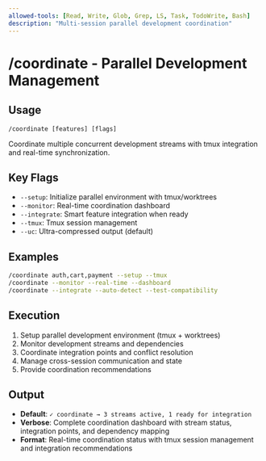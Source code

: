 ```yaml
---
allowed-tools: [Read, Write, Glob, Grep, LS, Task, TodoWrite, Bash]
description: "Multi-session parallel development coordination"
---
```


# /coordinate - Parallel Development Management

## Usage
```
/coordinate [features] [flags]
```

Coordinate multiple concurrent development streams with tmux integration and real-time synchronization.

## Key Flags
- `--setup`: Initialize parallel environment with tmux/worktrees
- `--monitor`: Real-time coordination dashboard
- `--integrate`: Smart feature integration when ready
- `--tmux`: Tmux session management
- `--uc`: Ultra-compressed output (default)

## Examples
```bash
/coordinate auth,cart,payment --setup --tmux
/coordinate --monitor --real-time --dashboard
/coordinate --integrate --auto-detect --test-compatibility
```

## Execution
1. Setup parallel development environment (tmux + worktrees)
2. Monitor development streams and dependencies
3. Coordinate integration points and conflict resolution
4. Manage cross-session communication and state
5. Provide coordination recommendations

## Output
- **Default**: `✓ coordinate → 3 streams active, 1 ready for integration`
- **Verbose**: Complete coordination dashboard with stream status, integration points, and dependency mapping
- **Format**: Real-time coordination status with tmux session management and integration recommendations